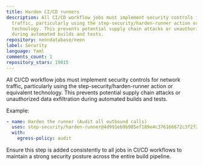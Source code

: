 ```yaml
---
title: Harden CI/CD runners
description: All CI/CD workflow jobs must implement security controls for network
  traffic, particularly using the step-security/harden-runner action or equivalent
  technology. This prevents potential supply chain attacks or unauthorized data exfiltration
  during automated builds and tests.
repository: neondatabase/neon
label: Security
language: Yaml
comments_count: 1
repository_stars: 19015
---
```


All CI/CD workflow jobs must implement security controls for network traffic, particularly using the step-security/harden-runner action or equivalent technology. This prevents potential supply chain attacks or unauthorized data exfiltration during automated builds and tests.

Example:
```yml
- name: Harden the runner (Audit all outbound calls)
  uses: step-security/harden-runner@4d991eb9b905ef189e4c376166672c3f2f230481 # v2.11.0
  with:
    egress-policy: audit
```

Ensure this step is added consistently to all jobs in CI/CD workflows to maintain a strong security posture across the entire build pipeline.